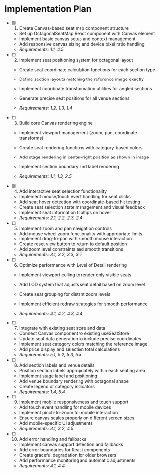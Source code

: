 # Implementation Plan

- [x] 1. Create Canvas-based seat map component structure



  - Set up OctagonalSeatMap React component with Canvas element
  - Implement basic canvas setup and context management
  - Add responsive canvas sizing and device pixel ratio handling
  - _Requirements: 1.1, 4.5_



- [ ] 2. Implement seat positioning system for octagonal layout

  - Create seat coordinate calculation functions for each section type
  - Define section layouts matching the reference image exactly
  - Implement coordinate transformation utilities for angled sections


  - Generate precise seat positions for all venue sections
  - _Requirements: 1.2, 1.3, 1.4_

- [ ] 3. Build core Canvas rendering engine

  - Implement viewport management (zoom, pan, coordinate transforms)

  - Create seat rendering functions with category-based colors
  - Add stage rendering in center-right position as shown in image
  - Implement section boundary and label rendering
  - _Requirements: 1.1, 1.3, 2.5_

- [x] 4. Add interactive seat selection functionality


  - Implement mouse/touch event handling for seat clicks
  - Add seat hover detection with coordinate-based hit testing
  - Create seat selection state management and visual feedback
  - Implement seat information tooltips on hover
  - _Requirements: 2.1, 2.2, 2.3, 2.4_



- [ ] 5. Implement zoom and pan navigation controls

  - Add mouse wheel zoom functionality with appropriate limits
  - Implement drag-to-pan with smooth mouse interaction
  - Create reset view button to return to default position
  - Add zoom level constraints and smooth transitions
  - _Requirements: 3.1, 3.2, 3.3, 3.5_

- [ ] 6. Optimize performance with Level of Detail rendering

  - Implement viewport culling to render only visible seats
  - Add LOD system that adjusts seat detail based on zoom level
  - Create seat grouping for distant zoom levels
  - Implement efficient redraw strategies for smooth performance


  - _Requirements: 4.1, 4.2, 4.3, 4.4_

- [ ] 7. Integrate with existing seat store and data

  - Connect Canvas component to existing useSeatStore
  - Update seat data generation to include precise coordinates
  - Implement seat category colors matching the reference image
  - Add price display and selection total calculations
  - _Requirements: 5.1, 5.2, 5.3, 5.5_

- [ ] 8. Add section labels and venue details

  - Position section labels appropriately within each seating area
  - Implement stage label and positioning
  - Add venue boundary rendering with octagonal shape
  - Create legend or category indicators
  - _Requirements: 1.4, 5.4_

- [ ] 9. Implement mobile responsiveness and touch support

  - Add touch event handling for mobile devices
  - Implement pinch-to-zoom for mobile interaction
  - Ensure canvas scales properly on different screen sizes
  - Add mobile-specific UI adjustments
  - _Requirements: 3.1, 3.2, 4.5_

- [ ] 10. Add error handling and fallbacks
  - Implement canvas support detection and fallbacks
  - Add error boundaries for React components
  - Create graceful degradation for older browsers
  - Add performance monitoring and automatic adjustments
  - _Requirements: 4.1, 4.4_
